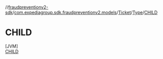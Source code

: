 //[fraudpreventionv2-sdk](../../../../../index.md)/[com.expediagroup.sdk.fraudpreventionv2.models](../../../index.md)/[Ticket](../../index.md)/[Type](../index.md)/[CHILD](index.md)

# CHILD

[JVM]\
[CHILD](index.md)
